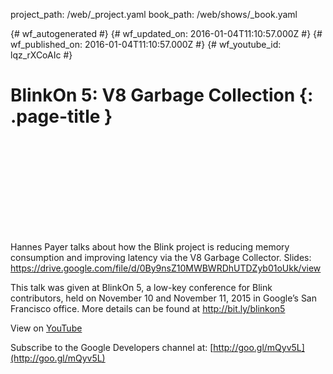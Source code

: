 project_path: /web/_project.yaml
book_path: /web/shows/_book.yaml

{# wf_autogenerated #}
{# wf_updated_on: 2016-01-04T11:10:57.000Z #}
{# wf_published_on: 2016-01-04T11:10:57.000Z #}
{# wf_youtube_id: lqz_rXCoAIc #}

# BlinkOn 5: V8 Garbage Collection {: .page-title }


<div class="video-wrapper">
  <iframe class="devsite-embedded-youtube-video" data-video-id="lqz_rXCoAIc"
          data-autohide="1" data-showinfo="0" frameborder="0" allowfullscreen>
  </iframe>
</div>

Hannes Payer talks about how the Blink project is reducing memory consumption and improving latency via the V8 Garbage Collector.
Slides: https://drive.google.com/file/d/0By9nsZ10MWBWRDhUTDZyb01oUkk/view

This talk was given at BlinkOn 5, a low-key conference for Blink contributors, held on November 10 and November 11, 2015 in Google’s San Francisco office. More details can be found at http://bit.ly/blinkon5

View on [YouTube](https://youtu.be/lqz_rXCoAIc)

Subscribe to the Google Developers channel at: [http://goo.gl/mQyv5L](http://goo.gl/mQyv5L)
